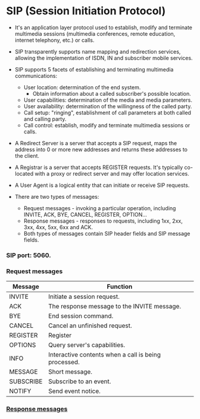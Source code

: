 # SIP (Session Initiation Protocol)
- It's an application layer protocol used to establish, modify and terminate multimedia sessions (multimedia conferences, remote education, internet telephony, etc.) or calls.
- SIP transparently supports name mapping and redirection services, allowing the implementation of ISDN, IN and subscriber mobile services.
- SIP supports 5 facets of establishing and terminating multimedia communications:
    - User location: determination of the end system.
	    - Obtain information about a called subscriber's possible location.
	- User capabilities: determination of the media and media parameters.
	- User availability: determination of the willingness of the called party.
	- Call setup: "ringing", establishment of call parameters at both called and calling party.
	- Call control: establish, modify and terminate multimedia sessions or calls.

- A Redirect Server is a server that accepts a SIP request, maps the address into 0 or more new addresses and returns these addresses to the client.
- A Registrar is a server that accepts REGISTER requests. It's typically co-located with a proxy or redirect server and may offer location services.
- A User Agent is a logical entity that can initiate or receive SIP requests.

- There are two types of messages:
	- Request messages - invoking a particular operation, including INVITE, ACK, BYE, CANCEL, REGISTER, OPTION…
	- Response messages - responses to requests, including 1xx, 2xx, 3xx, 4xx, 5xx, 6xx and ACK.
	- Both types of messages contain SIP header fields and SIP message fields.

### SIP port: **5060**.

### **Request messages**
|Message	|Function|
|-|-|
INVITE|	Initiate a session request.
ACK|	The response message to the INVITE message.
BYE	|End session command.
CANCEL|	Cancel an unfinished request.
REGISTER|	Register
OPTIONS|	Query server's capabilities.
INFO|	Interactive contents when a call is being processed.
MESSAGE|	Short message.
SUBSCRIBE|	Subscribe to an event.
NOTIFY|	Send event notice.
### [**Response messages**](../Standards/HTMLresponse.md)